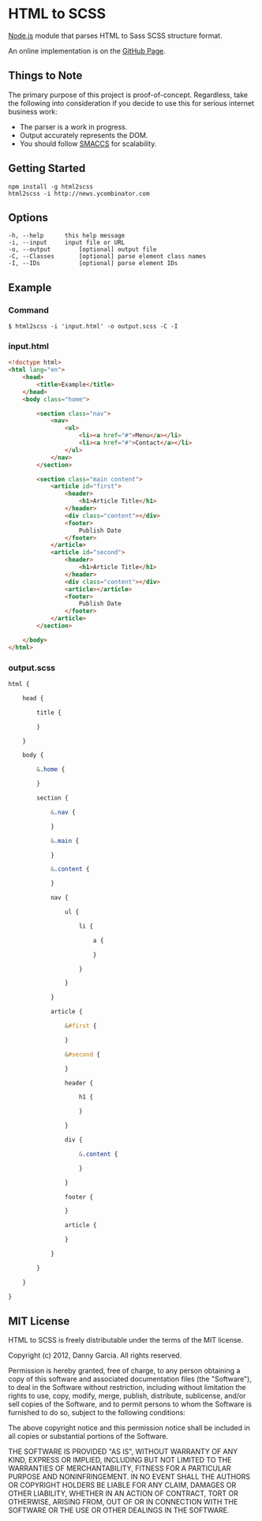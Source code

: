 # HTML to SCSS

[Node.js](nodejs.org) module that parses HTML to Sass SCSS structure format.

An online implementation is on the <a href="http://dannygarcia.github.com/html-to-scss/">GitHub Page</a>.

## Things to Note

The primary purpose of this project is proof-of-concept. Regardless, take the following into consideration if you decide to use this for serious internet business work:

 - The parser is a work in progress.
 - Output accurately represents the DOM.
 - You should follow [SMACCS](http://smacss.com/) for scalability.

## Getting Started

	npm install -g html2scss
	html2scss -i http://news.ycombinator.com

## Options

	-h, --help		this help message
	-i, --input		input file or URL
	-o, --output		[optional] output file
	-C, --Classes		[optional] parse element class names
	-I, --IDs			[optional] parse element IDs

## Example

### Command

	$ html2scss -i 'input.html' -o output.scss -C -I

### input.html

````html
<!doctype html>
<html lang="en">
	<head>
		<title>Example</title>
	</head>
	<body class="home">

		<section class="nav">
			<nav>
				<ul>
					<li><a href="#">Menu</a></li>
					<li><a href="#">Contact</a></li>
				</ul>
			</nav>
		</section>

		<section class="main content">
			<article id="first">
				<header>
					<h1>Article Title</h1>
				</header>
				<div class="content"></div>
				<footer>
					Publish Date
				</footer>
			</article>
			<article id="second">
				<header>
					<h1>Article Title</h1>
				</header>
				<div class="content"></div>
				<article></article>
				<footer>
					Publish Date
				</footer>
			</article>
		</section>

	</body>
</html>
````

### output.scss

````scss
html {

	head {

		title {

		}

	}

	body {

		&.home {

		}

		section {

			&.nav {

			}

			&.main {

			}

			&.content {

			}

			nav {

				ul {

					li {

						a {

						}

					}

				}

			}

			article {

				&#first {

				}

				&#second {

				}

				header {

					h1 {

					}

				}

				div {

					&.content {

					}

				}

				footer {

				}

				article {

				}

			}

		}

	}

}
````

## MIT License

HTML to SCSS is freely distributable under the terms of the MIT license.

Copyright (c) 2012, Danny Garcia. All rights reserved.

Permission is hereby granted, free of charge, to any person obtaining a copy of this software and associated documentation
files (the "Software"), to deal in the Software without restriction, including without limitation the rights to use,
copy, modify, merge, publish, distribute, sublicense, and/or sell copies of the Software, and to permit persons to whom the Software is furnished to do so, subject to the following conditions:

The above copyright notice and this permission notice shall be included in all copies or substantial portions of the Software.

THE SOFTWARE IS PROVIDED "AS IS", WITHOUT WARRANTY OF ANY KIND, EXPRESS OR IMPLIED, INCLUDING BUT NOT LIMITED TO THE WARRANTIES OF MERCHANTABILITY, FITNESS FOR A PARTICULAR PURPOSE AND NONINFRINGEMENT. IN NO EVENT SHALL THE AUTHORS OR COPYRIGHT HOLDERS BE LIABLE FOR ANY CLAIM, DAMAGES OR OTHER LIABILITY, WHETHER IN AN ACTION OF CONTRACT, TORT OR OTHERWISE, ARISING FROM, OUT OF OR IN CONNECTION WITH THE SOFTWARE OR THE USE OR OTHER DEALINGS IN THE SOFTWARE.